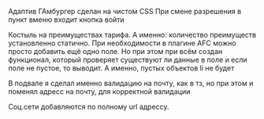 Адаптив
ГАмбургер сделан на чистом CSS
При смене разрешения в пункт вменю входит кнопка войти

Костыль на преимуществах тарифа. А именно: количество преимуществ установленно статично. При необходимости в плагине AFC можно просто добавить ещё одно поле. Но при этом при всём создан функционал, который проверяет существуют ли данные в поле и если поле не пустое, то выводит. А именно, пустых объектов li не будет

В подвале я сделал именно валидацию на почту, как в тз, но при этом и поменял адресс на почту, для корректной валидации

Соц.сети добавляются по полному url адрессу.